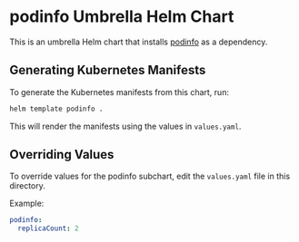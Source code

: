 # podinfo Umbrella Helm Chart

This is an umbrella Helm chart that installs [podinfo](https://github.com/stefanprodan/podinfo) as a dependency.

## Generating Kubernetes Manifests

To generate the Kubernetes manifests from this chart, run:

```sh
helm template podinfo .
```

This will render the manifests using the values in `values.yaml`.

## Overriding Values

To override values for the podinfo subchart, edit the `values.yaml` file in this directory.

Example:

```yaml
podinfo:
  replicaCount: 2
``` 
